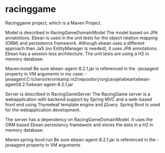  # racinggame
Racinggame project, which is a Maven Project.

Model is described in RacingGameDomainModel
The model based on JPA annatotions. Ebean is used in the unit tests for the object relation mapping (ORM) and persistence framework. 
Although ebean uses a different approach than JaS (no EntityManager is needed), it uses JPA annotations.
Ebean has a session less architecture. The unit tests are using a H2 in memory database.

Maven:install
Be sure ebean-agent-8.2.1.jar is referenced in the -javaagent property in VM arguments
in my case: -javaagent:C:\Users\rkromkamp\.m2\repository\org\avaje\ebean\ebean-agent\8.2.1\ebean-agent-8.2.1.jar



Server is described in RacingGameServer
The RacingGame server is a webapplication with backend support by Spring MVC and a web-based front end using Thymeleaf template engine 
and jQuery. Spring Boot is used for the webapplication development.

The server has a dependency on RacingGameDomainModel.
It uses the ORM based Ebean persistancy framework and stores the data in a H2 in memory database.

Maven:spring-boot:run
Be sure ebean-agent-8.2.1.jar is referenced in the -javaagent property in VM arguments


